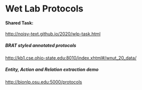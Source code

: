 # Wet Lab Protocols

#### Shared Task:
http://noisy-text.github.io/2020/wlp-task.html

##### BRAT styled annotated protocols
http://kb1.cse.ohio-state.edu:8010/index.xhtml#/wnut_20_data/

##### Entity, Action and Relation extraction demo 
http://bionlp.osu.edu:5000/protocols



